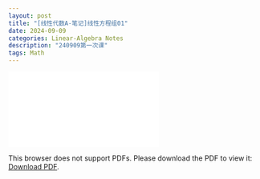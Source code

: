 ```yaml
---
layout: post
title: "[线性代数A-笔记]线性方程组01"
date: 2024-09-09
categories: Linear-Algebra Notes
description: "240909第一次课"
tags: Math
---
```

<object data="{{ site.url }}/assets/pdfs/la-01.pdf" type="application/pdf" width="700px" height="700px">
    <embed src="{{ site.url }}/assets/pdfs/la-01.pdf">
        <p>This browser does not support PDFs. Please download the PDF to view it: <a href="{{ site.url }}/assets/pdfs/la-01.pdf">Download PDF</a>.</p>
    </embed>
</object>